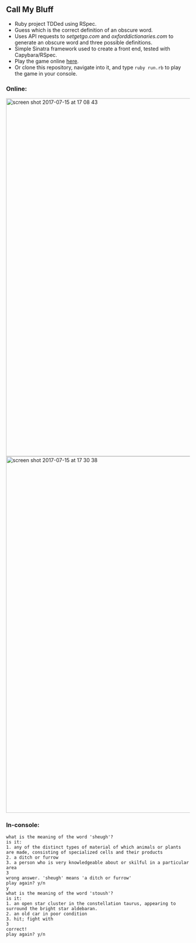 ## Call My Bluff

* Ruby project TDDed using RSpec.
* Guess which is the correct definition of an obscure word.
* Uses API requests to *setgetgo.com* and *oxforddictionaries.com* to generate an obscure word and three possible definitions.
* Simple Sinatra framework used to create a front end, tested with Capybara/RSpec.
* Play the game online <a href='http://callmybluff-env-1.jmyhtktypv.us-east-1.elasticbeanstalk.com'>here</a>.
* Or clone this repository, navigate into it, and type ``ruby run.rb`` to play the game in your console.

### Online:

<img width="978" alt="screen shot 2017-07-15 at 17 08 43" src="https://user-images.githubusercontent.com/25392162/28240869-19d76a58-6981-11e7-94e6-797443af606a.png">

<img width="974" alt="screen shot 2017-07-15 at 17 30 38" src="https://user-images.githubusercontent.com/25392162/28240990-69e6beac-6983-11e7-87e7-8ef737b4cd73.png">

### In-console:

```
what is the meaning of the word 'sheugh'?
is it:
1. any of the distinct types of material of which animals or plants are made, consisting of specialized cells and their products
2. a ditch or furrow
3. a person who is very knowledgeable about or skilful in a particular area
3
wrong answer. 'sheugh' means 'a ditch or furrow'
play again? y/n
y
what is the meaning of the word 'stoush'?
is it:
1. an open star cluster in the constellation taurus, appearing to surround the bright star aldebaran.
2. an old car in poor condition
3. hit; fight with
3
correct!
play again? y/n
```
